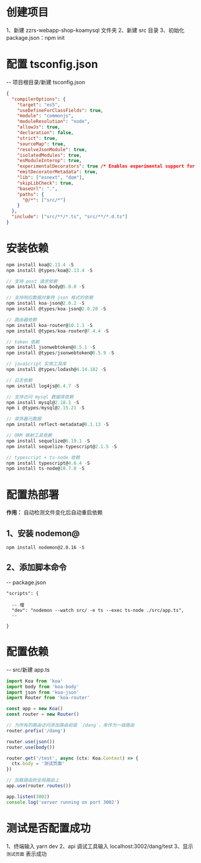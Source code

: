 # 创建项目
  1、新建 zzrs-webapp-shop-koamysql 文件夹
  2、新建 src 目录
  3、初始化 package.json：npm init

# 配置 tsconfig.json
  -- 项目根目录/新建 tsconfig.json
  ```json
  {
    "compilerOptions": {
      "target": "es5",
      "useDefineForClassFields": true,
      "module": "commonjs",
      "moduleResolution": "node",
      "allowJs": true,
      "declaration": false,
      "strict": true,
      "sourceMap": true,
      "resolveJsonModule": true,
      "isolatedModules": true,
      "esModuleInterop": true,
      "experimentalDecorators": true /* Enables experimental support for ES7 decorators. */,
      "emitDecoratorMetadata": true,
      "lib": ["esnext", "dom"],
      "skipLibCheck": true,
      "baseUrl": ".",
      "paths": {
        "@/*": ["src/*"]
      }
    },
    "include": ["src/**/*.ts", "src/**/*.d.ts"]
  }
  ```

# 安装依赖
  ```ts
  npm install koa@2.13.4 -S
  npm install @types/koa@2.13.4 -S

  // 支持 post 请求依赖
  npm install koa-body@5.0.0 -S

  // 支持响应数据对象转 json 格式的依赖
  npm install koa-json@2.0.2 -S
  npm install @types/koa-json@2.0.20 -S

  // 路由器依赖
  npm install koa-router@10.1.1 -S
  npm install @types/koa-router@7.4.4 -S

  // token 依赖
  npm install jsonwebtoken@8.5.1 -S
  npm install @types/jsonwebtoken@8.5.9 -S

  // javaScript 实用工具库
  npm install @types/lodash@4.14.182 -S

  // 日志依赖
  npm install log4js@6.4.7 -S

  // 支持访问 mysql 数据库依赖
  npm install mysql@2.18.1 -S
  npm i @types/mysql@2.15.21 -S

  // 装饰器元数据
  npm install reflect-metadata@0.1.13 -S

  // ORM 映射工具依赖
  npm install sequelize@6.19.1 -S
  npm install sequelize-typescript@2.1.5 -S

  // typescript + ts-node 依赖
  npm install typescript@4.6.4 -S
  npm install ts-node@10.7.0 -S
  ```

# 配置热部署
  **作用：** 自动检测文件变化后自动重启依赖

  ## 1、安装 nodemon@
  `npm install nodemon@2.0.16 -S`

  ## 2、添加脚本命令
  -- package.json
  ```
  "scripts": {

    -- 增
    "dev": "nodemon --watch src/ -e ts --exec ts-node ./src/app.ts",
    --

  }
  ```

# 配置依赖
  -- src/新建 app.ts
  ```ts
  import Koa from 'koa'
  import body from 'koa-body'
  import json from 'koa-json'
  import Router from 'koa-router'

  const app = new Koa()
  const router = new Router()

  // 为所有的路由访问添加路由前缀 `/dang`，来作为一级路由
  router.prefix('/dang')
  
  router.use(json())
  router.use(body())

  router.get('/test', async (ctx: Koa.Context) => {
    ctx.body = '测试页面'
  })
  
  // 加载路由到全局路由上
  app.use(router.routes())

  app.listen(3002)
  console.log('server running on port 3002')
  ```

# 测试是否配置成功
  1、终端输入 yarn dev
  2、api 调试工具输入 localhost:3002/dang/test
  3、显示 `测试页面` 表示成功